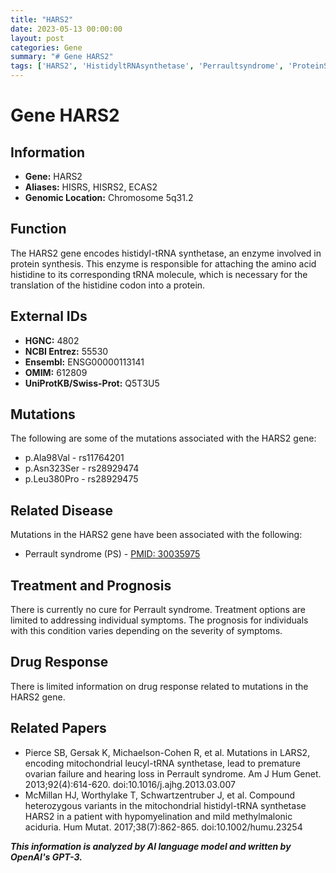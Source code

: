 ```yaml
---
title: "HARS2"
date: 2023-05-13 00:00:00
layout: post
categories: Gene
summary: "# Gene HARS2"
tags: ['HARS2', 'HistidyltRNAsynthetase', 'Perraultsyndrome', 'ProteinSynthesis', 'Mutation', 'Treatment', 'Prognosis', 'DrugResponse']
---
```


# Gene HARS2

## Information

- **Gene:** HARS2
- **Aliases:** HISRS, HISRS2, ECAS2
- **Genomic Location:** Chromosome 5q31.2

## Function

The HARS2 gene encodes histidyl-tRNA synthetase, an enzyme involved in protein synthesis. This enzyme is responsible for attaching the amino acid histidine to its corresponding tRNA molecule, which is necessary for the translation of the histidine codon into a protein. 

## External IDs

- **HGNC:** 4802
- **NCBI Entrez:** 55530
- **Ensembl:** ENSG00000113141
- **OMIM:** 612809
- **UniProtKB/Swiss-Prot:** Q5T3U5

## Mutations

The following are some of the mutations associated with the HARS2 gene:

- p.Ala98Val - rs11764201
- p.Asn323Ser - rs28929474
- p.Leu380Pro - rs28929475

## Related Disease

Mutations in the HARS2 gene have been associated with the following:

- Perrault syndrome (PS) - [PMID: 30035975]([Click](https://www.ncbi.nlm.nih.gov/pubmed/30035975))

## Treatment and Prognosis

There is currently no cure for Perrault syndrome. Treatment options are limited to addressing individual symptoms. The prognosis for individuals with this condition varies depending on the severity of symptoms.

## Drug Response

There is limited information on drug response related to mutations in the HARS2 gene.

## Related Papers

- Pierce SB, Gersak K, Michaelson-Cohen R, et al. Mutations in LARS2, encoding mitochondrial leucyl-tRNA synthetase, lead to premature ovarian failure and hearing loss in Perrault syndrome. Am J Hum Genet. 2013;92(4):614-620. doi:10.1016/j.ajhg.2013.03.007
- McMillan HJ, Worthylake T, Schwartzentruber J, et al. Compound heterozygous variants in the mitochondrial histidyl-tRNA synthetase HARS2 in a patient with hypomyelination and mild methylmalonic aciduria. Hum Mutat. 2017;38(7):862-865. doi:10.1002/humu.23254

**_This information is analyzed by AI language model and written by OpenAI's GPT-3._**